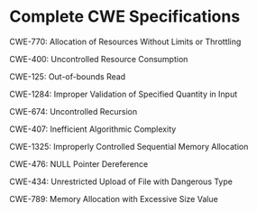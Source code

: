 

# Complete CWE Specifications

CWE-770: Allocation of Resources Without Limits or Throttling

CWE-400: Uncontrolled Resource Consumption

CWE-125: Out-of-bounds Read

CWE-1284: Improper Validation of Specified Quantity in Input

CWE-674: Uncontrolled Recursion

CWE-407: Inefficient Algorithmic Complexity

CWE-1325: Improperly Controlled Sequential Memory Allocation

CWE-476: NULL Pointer Dereference

CWE-434: Unrestricted Upload of File with Dangerous Type

CWE-789: Memory Allocation with Excessive Size Value